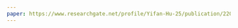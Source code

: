 ```yaml
---
paper: https://www.researchgate.net/profile/Yifan-Hu-25/publication/220765111_Collaborative_Filtering_for_Implicit_Feedback_Datasets/links/0912f509c579ddd954000000/Collaborative-Filtering-for-Implicit-Feedback-Datasets.pdf
---
```

